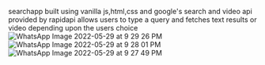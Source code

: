 searchapp built using vanilla js,html,css and google's search and video api provided by rapidapi
allows users to type a query and fetches text results or video depending upon the users choice
![WhatsApp Image 2022-05-29 at 9 29 26 PM](https://user-images.githubusercontent.com/55056403/178425576-ee290b1d-5707-4aaa-9d78-099e15c1771e.jpeg)
![WhatsApp Image 2022-05-29 at 9 28 01 PM](https://user-images.githubusercontent.com/55056403/178425580-a1bca132-7b55-405a-a79b-2e5656833990.jpeg)
![WhatsApp Image 2022-05-29 at 9 27 49 PM](https://user-images.githubusercontent.com/55056403/178425585-a77759cf-b6de-4130-9c8f-e5e638d3b02e.jpeg)
